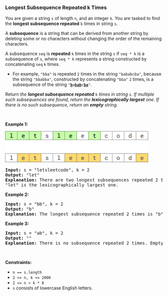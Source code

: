 
<h3>Longest Subsequence Repeated k Times</h3>
<div><p>You are given a string <code>s</code> of length <code>n</code>, and an integer <code>k</code>. You are tasked to find the <strong>longest subsequence repeated</strong> <code>k</code> times in string <code>s</code>.</p>
<p>A <strong>subsequence</strong> is a string that can be derived from another string by deleting some or no characters without changing the order of the remaining characters.</p>
<p>A subsequence <code>seq</code> is <strong>repeated</strong> <code>k</code> times in the string <code>s</code> if <code>seq * k</code> is a subsequence of <code>s</code>, where <code>seq * k</code> represents a string constructed by concatenating <code>seq</code> <code>k</code> times.</p>
<ul>
<li>For example, <code>"bba"</code> is repeated <code>2</code> times in the string <code>"bababcba"</code>, because the string <code>"bbabba"</code>, constructed by concatenating <code>"bba"</code> <code>2</code> times, is a subsequence of the string <code>"<strong><u>b</u></strong>a<strong><u>bab</u></strong>c<strong><u>ba</u></strong>"</code>.</li>
</ul>
<p>Return <em>the <strong>longest subsequence repeated</strong> </em><code>k</code><em> times in string </em><code>s</code><em>. If multiple such subsequences are found, return the <strong>lexicographically largest</strong> one. If there is no such subsequence, return an <strong>empty</strong> string</em>.</p>
<p> </p>
<p><strong>Example 1:</strong></p>
<img alt="example 1" src="assets/e36b8c5f98244b01b039af693ca9969d.png" style="width: 457px; height: 99px;"/>
<pre><strong>Input:</strong> s = "letsleetcode", k = 2
<strong>Output:</strong> "let"
<strong>Explanation:</strong> There are two longest subsequences repeated 2 times: "let" and "ete".
"let" is the lexicographically largest one.
</pre>
<p><strong>Example 2:</strong></p>
<pre><strong>Input:</strong> s = "bb", k = 2
<strong>Output:</strong> "b"
<strong>Explanation:</strong> The longest subsequence repeated 2 times is "b".
</pre>
<p><strong>Example 3:</strong></p>
<pre><strong>Input:</strong> s = "ab", k = 2
<strong>Output:</strong> ""
<strong>Explanation:</strong> There is no subsequence repeated 2 times. Empty string is returned.
</pre>
<p> </p>
<p><strong>Constraints:</strong></p>
<ul>
<li><code>n == s.length</code></li>
<li><code>2 &lt;= n, k &lt;= 2000</code></li>
<li><code>2 &lt;= n &lt; k * 8</code></li>
<li><code>s</code> consists of lowercase English letters.</li>
</ul>
</div>
